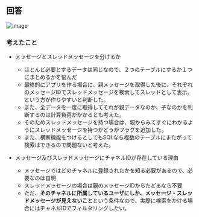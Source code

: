 ## 回答

![image](https://user-images.githubusercontent.com/43722788/185442985-5f45f7d8-c66c-47be-85d3-3ec0b433bb51.png)


### 考えたこと
- メッセージとスレッドメッセージを分けるか
  - ほとんど必要とするデータは同じなので、２つのテーブルにするか１つにまとめるかを悩んだ
  - 最終的にアプリを作る場合に、親メッセージを取得した後に、それぞれのメッセージIDでスレッドメッセージを検索してスレッドとして表示、という方が作りやすいと判断した。
  - また、全データを一度に取得してそれが親データなのか、子なのかを判断するのは計算負荷がかかるとも考えた。
  - そのためスレッドメッセージを持つ場合は、親からみてすぐにわかるようにスレッドメッセージを持つかどうかフラグを追加した。
  - また、横断機能をつけるとしてもSQLなら複数のテーブルにまたがって検索はできるので問題ないと考えた。

- メッセージ及びスレッドメッセージにチャネルIDが存在している理由
  - メッセージではどのチャネルに登録されたかを知る必要があるので、必要なのは自明
  - スレッドメッセージの場合は親のメッセージIDからたどるなら不要
  - ただ、**そのチャネルに所属しているユーザにしか、メッセージ・スレッドメッセージが見えないこと**という条件なので、実際に検索をかける場合にはチャネルIDでフィルタリングしたい。
　
